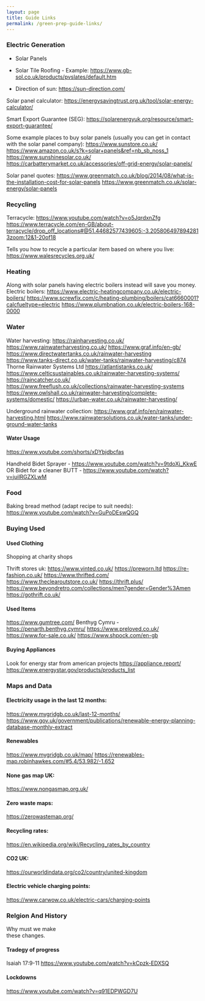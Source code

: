 ```yaml
---
layout: page
title: Guide Links
permalink: /green-prep-guide-links/
---
```


### Electric Generation

- Solar Panels
- Solar Tile Roofing - Example: <https://www.gb-sol.co.uk/products/pvslates/default.htm>

- Direction of sun:
<https://sun-direction.com/>

Solar panel calculator:
<https://energysavingtrust.org.uk/tool/solar-energy-calculator/>

Smart Export Guarantee (SEG):
<https://solarenergyuk.org/resource/smart-export-guarantee/>

Some example places to buy solar panels (usually you can get in contact with the solar panel company):
<https://www.sunstore.co.uk/>
<https://www.amazon.co.uk/s?k=solar+panels&ref=nb_sb_noss_1>
<https://www.sunshinesolar.co.uk/>
<https://carbatterymarket.co.uk/accessories/off-grid-energy/solar-panels/>

Solar panel quotes:
<https://www.greenmatch.co.uk/blog/2014/08/what-is-the-installation-cost-for-solar-panels>
<https://www.greenmatch.co.uk/solar-energy/solar-panels>

### Recycling
Terracycle:
<https://www.youtube.com/watch?v=o5JqrdxnZfg>
<https://www.terracycle.com/en-GB/about-terracycle/drop_off_locations#@51.44682577439605:-3.2058064978942813zoom:12&1-20of18>

Tells you how to recycle a particular item based on where you live:
<https://www.walesrecycles.org.uk/>

### Heating
Along with solar panels having electric boilers instead will save you money.
Electric boilers:
<https://www.electric-heatingcompany.co.uk/electric-boilers/>
<https://www.screwfix.com/c/heating-plumbing/boilers/cat6660001?calcfueltype=electric>
<https://www.plumbnation.co.uk/electric-boilers-168-0000>

### Water
Water harvesting:
<https://rainharvesting.co.uk/>
<https://www.rainwaterharvesting.co.uk/>
<https://www.graf.info/en-gb/>
<https://www.directwatertanks.co.uk/rainwater-harvesting>
<https://www.tanks-direct.co.uk/water-tanks/rainwater-harvesting/c874>
Thorne Rainwater Systems Ltd
<https://atlantistanks.co.uk/>
<https://www.celticsustainables.co.uk/rainwater-harvesting-systems/>
<https://raincatcher.co.uk/>
<https://www.freeflush.co.uk/collections/rainwater-harvesting-systems>
<https://www.owlshall.co.uk/rainwater-harvesting/complete-systems/domestic/>
<https://urban-water.co.uk/rainwater-harvesting/>

Underground rainwater collection:
<https://www.graf.info/en/rainwater-harvesting.html>
<https://www.rainwatersolutions.co.uk/water-tanks/under-ground-water-tanks>

#### Water Usage
<https://www.youtube.com/shorts/xDYbjdbcfas>

Handheld Bidet Sprayer - <https://www.youtube.com/watch?v=9tdoXj_KkwE>
OR
Bidet for a cleaner BUTT - <https://www.youtube.com/watch?v=juilRGZXLwM>

### Food
Baking bread method (adapt recipe to suit needs):
<https://www.youtube.com/watch?v=GuPoDEswQGQ>

### Buying Used

#### Used Clothing
Shopping at charity shops

Thrift stores uk:
<https://www.vinted.co.uk/>
<https://preworn.ltd>
<https://re-fashion.co.uk/>
<https://www.thrifted.com/>
<https://www.theclearoutstore.co.uk/>
<https://thrift.plus/>
<https://www.beyondretro.com/collections/men?gender=Gender%3Amen>
<https://gothrift.co.uk/>

#### Used Items
<https://www.gumtree.com/>
Benthyg Cymru - <https://penarth.benthyg.cymru/>
<https://www.preloved.co.uk/>
<https://www.for-sale.co.uk/>
<https://www.shpock.com/en-gb>

#### Buying Appliances
Look for energy star from american projects
<https://appliance.report/>
<https://www.energystar.gov/products/products_list>

### Maps and Data
#### Electricity usage in the last 12 months:
<https://www.mygridgb.co.uk/last-12-months/>
<https://www.gov.uk/government/publications/renewable-energy-planning-database-monthly-extract>

#### Renewables
<https://www.mygridgb.co.uk/map/>
<https://renewables-map.robinhawkes.com/#5.4/53.982/-1.652>

#### None gas map UK:
<https://www.nongasmap.org.uk/>

#### Zero waste maps:
<https://zerowastemap.org/>

#### Recycling rates:
<https://en.wikipedia.org/wiki/Recycling_rates_by_country>

#### CO2 UK:
<https://ourworldindata.org/co2/country/united-kingdom>

#### Electric vehicle charging points:
<https://www.carwow.co.uk/electric-cars/charging-points>

### Relgion And History
<p>Why must we make <br> these changes.</p>

#### Tradegy of progress
Isaiah 17:9-11
<https://www.youtube.com/watch?v=kCpzk-EDXSQ>

#### Lockdowns
<https://www.youtube.com/watch?v=q91EDPWGD7U>
